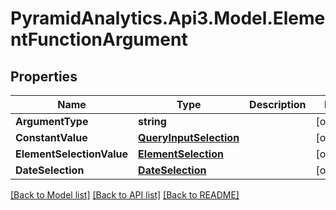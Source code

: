 # PyramidAnalytics.Api3.Model.ElementFunctionArgument

## Properties

Name | Type | Description | Notes
------------ | ------------- | ------------- | -------------
**ArgumentType** | **string** |  | [optional] 
**ConstantValue** | [**QueryInputSelection**](QueryInputSelection.md) |  | [optional] 
**ElementSelectionValue** | [**ElementSelection**](ElementSelection.md) |  | [optional] 
**DateSelection** | [**DateSelection**](DateSelection.md) |  | [optional] 

[[Back to Model list]](../README.md#documentation-for-models) [[Back to API list]](../README.md#documentation-for-api-endpoints) [[Back to README]](../README.md)


